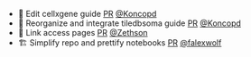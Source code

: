 - 📝 Edit cellxgene guide [PR](https://github.com/laminlabs/cellxgene-lamin/pull/92) [@Koncopd](https://github.com/Koncopd)
- 📝 Reorganize and integrate tiledbsoma guide [PR](https://github.com/laminlabs/cellxgene-lamin/pull/91) [@Koncopd](https://github.com/Koncopd)
- 📝 Link access pages [PR](https://github.com/laminlabs/lamin-usecases/pull/152) [@Zethson](https://github.com/Zethson)
- 🏗️ Simplify repo and prettify notebooks [PR](https://github.com/laminlabs/lamin-mlops/pull/19) [@falexwolf](https://github.com/falexwolf)
